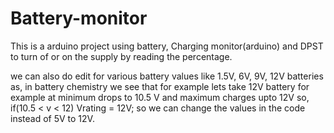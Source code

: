 # Battery-monitor

This is a arduino project using battery, Charging monitor(arduino) and DPST to turn of or on the supply by reading the percentage.

we can also do edit for various battery values like 1.5V, 6V, 9V, 12V batteries as, 
in battery chemistry we see that for example lets take 12V battery for example at minimum drops to 10.5 V and maximum charges upto 12V so,
if(10.5 < v < 12)
Vrating = 12V;
so we can change the values in the code instead of 5V to 12V.
